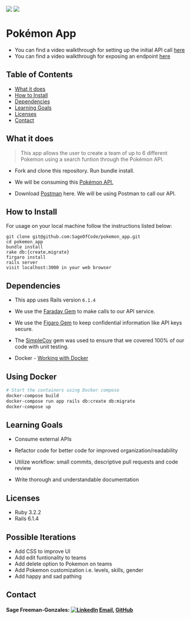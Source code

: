 <!-- Shields -->
![](https://img.shields.io/badge/Rails-5.2.4-informational?style=flat&logo=<LOGO_NAME>&logoColor=white&color=2bbc8a)
![](https://img.shields.io/badge/Ruby-2.5.3-orange)

# Pokémon App

- You can find a video walkthrough for setting up the initial API call [here](https://www.youtube.com/watch?v=NXg3oE5JMm0&pbjreload=101)
- You can find a video walkthrough for exposing an endpoint [here](https://www.youtube.com/watch?v=BkY1fWEFmYg&t=536s)


## Table of Contents
  - [What it does](#what-it-does)
  - [How to Install](#how-to-install)
  - [Dependencies](#dependencies)
  - [Learning Goals](#learning-goals)
  - [Licenses](#licenses)
  - [Contact](#contact)
  
## What it does

> This app allows the user to create a team of up to 6 different Pokemon using a search funtion through the Pokémon API.

* Fork and clone this repository. Run bundle install.

* We will be consuming this [Pokémon API.](https://pokeapi.co/) 

* Download [Postman](https://www.postman.com/downloads/) here. We will be using Postman to call our API.

## How to Install

For usage on your local machine follow the instructions listed below:

```
git clone git@github.com:SageOfCode/pokemon_app.git
cd pokemon_app
bundle install
rake db:{create,migrate}
firgaro install
rails server
visit localhost:3000 in your web browser
```

## Dependencies

* This app uses Rails version `6.1.4`

* We use the [Faraday Gem](https://github.com/lostisland/faraday) to make calls to our API service.

* We use the [Figaro Gem](https://github.com/laserlemon/figaro) to keep confidential information like API keys secure.

* The [SimpleCov](https://github.com/simplecov-ruby/simplecov) gem was used to ensure that we covered 100% of our code with unit testing. 

- Docker - [Working with Docker](https://www.digitalocean.com/community/tutorials/containerizing-a-ruby-on-rails-application-for-development-with-docker-compose)

## Using Docker

```bash
# Start the containers using Docker compose
docker-compose build
docker-compose run app rails db:create db:migrate
docker-compose up
```

## Learning Goals

  * Consume external APIs

  * Refactor code for better code for improved organization/readability

  * Utilize workflow: small commits, descriptive pull requests and code review

  * Write thorough and understandable documentation

## Licenses

  * Ruby 3.2.2
  * Rails 6.1.4

## Possible Iterations
  * Add CSS to improve UI
  * Add edit funtionality to teams
  * Add delete option to Pokemon on teams
  * Add Pokemon customization i.e. levels, skills, gender
  * Add happy and sad pathing
  
## Contact
    
#### Sage Freeman-Gonzales: [![LinkedIn][linkedin-shield]](https://www.linkedin.com/in/sagefreemangonzales/)  [Email](mailto:sagegonzales15@gmail.com), [GitHub](https://github.com/SageOfCode)

<!-- MARKDOWN LINKS -->
[linkedin-shield]: https://img.shields.io/badge/-LinkedIn-black.svg?style=flat-square&logo=linkedin&colorB=555
